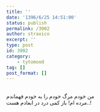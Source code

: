```yaml
---
title: ''
date: '1396/6/25 14:51:00'
status: publish
permalink: /3902
author: straxico
excerpt: ''
type: post
id: 3902
category:
    - tytomood
tag: []
post_format: []
---
```

‌  
من خودم مرگ خودم را به خودم فهماندم  
مرده ام! باز کمی درد در ابعادم هست..!  
‌